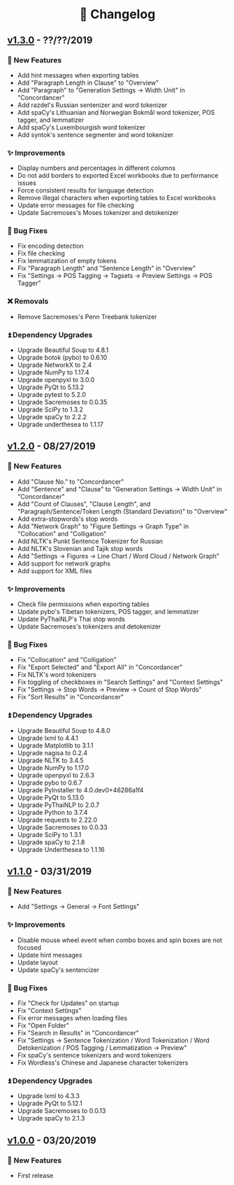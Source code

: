 <!--
# Wordless: Changelog
#
# Copyright (C) 2018-2019  Ye Lei (叶磊))
#
# This source file is licensed under GNU GPLv3.
# For details, see: https://github.com/BLKSerene/Wordless/blob/master/LICENSE.txt
#
# All other rights reserved.
-->

<div align="center"><h1>📄 Changelog</h1></div>

## [v1.3.0](https://github.com/BLKSerene/Wordless/releases/tag/v1.3.0) - ??/??/2019

### 🎉 New Features
- Add hint messages when exporting tables
- Add "Paragraph Length in Clause" to "Overview"
- Add "Paragraph" to "Generation Settings -> Width Unit" in "Concordancer"
- Add razdel's Russian sentenizer and word tokenizer
- Add spaCy's Lithuanian and Norwegian Bokmål word tokenizer, POS tagger, and lemmatizer
- Add spaCy's Luxembourgish word tokenizer
- Add syntok's sentence segmenter and word tokenizer

### ✨ Improvements
- Display numbers and percentages in different columns
- Do not add borders to exported Excel workbooks due to performance issues
- Force consistent results for language detection
- Remove illegal characters when exporting tables to Excel workbooks
- Update error messages for file checking
- Update Sacremoses's Moses tokenizer and detokenizer

### 📌 Bug Fixes
- Fix encoding detection
- Fix file checking
- Fix lemmatization of empty tokens
- Fix "Paragraph Length" and "Sentence Length" in "Overview"
- Fix "Settings → POS Tagging → Tagsets → Preview Settings → POS Tagger"

### ❌ Removals
- Remove Sacremoses's Penn Treebank tokenizer

### ⏫ Dependency Upgrades
- Upgrade Beautiful Soup to 4.8.1
- Upgrade botok (pybo) to 0.6.10
- Upgrade NetworkX to 2.4
- Upgrade NumPy to 1.17.4
- Upgrade openpyxl to 3.0.0
- Upgrade PyQt to 5.13.2
- Upgrade pytest to 5.2.0
- Upgrade Sacremoses to 0.0.35
- Upgrade SciPy to 1.3.2
- Upgrade spaCy to 2.2.2
- Upgrade underthesea to 1.1.17

## [v1.2.0](https://github.com/BLKSerene/Wordless/releases/tag/v1.2.0) - 08/27/2019

### 🎉 New Features
- Add "Clause No." to "Concordancer"
- Add "Sentence" and "Clause" to "Generation Settings -> Width Unit" in "Concordancer"
- Add "Count of Clauses", "Clause Length", and "Paragraph/Sentence/Token Length (Standard Deviation)" to "Overview"
- Add extra-stopwords's stop words
- Add "Network Graph" to "Figure Settings → Graph Type" in "Collocation" and "Colligation"
- Add NLTK's Punkt Sentence Tokenizer for Russian
- Add NLTK's Slovenian and Tajik stop words
- Add "Settings → Figures → Line Chart / Word Cloud / Network Graph"
- Add support for network graphs
- Add support for XML files

### ✨ Improvements
- Check file permissions when exporting tables
- Update pybo's Tibetan tokenizers, POS tagger, and lemmatizer
- Update PyThaiNLP's Thai stop words
- Update Sacremoses's tokenizers and detokenizer

### 📌 Bug Fixes
- Fix "Collocation" and "Colligation"
- Fix "Export Selected" and "Export All" in "Concordancer"
- Fix NLTK's word tokenizers
- Fix toggling of checkboxes in "Search Settings" and "Context Settings"
- Fix "Settings → Stop Words → Preview → Count of Stop Words"
- Fix "Sort Results" in "Concordancer"

### ⏫ Dependency Upgrades
- Upgrade Beautiful Soup to 4.8.0
- Upgrade lxml to 4.4.1
- Upgrade Matplotlib to 3.1.1
- Upgrade nagisa to 0.2.4
- Upgrade NLTK to 3.4.5
- Upgrade NumPy to 1.17.0
- Upgrade openpyxl to 2.6.3
- Upgrade pybo to 0.6.7
- Upgrade PyInstaller to 4.0.dev0+46286a1f4
- Upgrade PyQt to 5.13.0
- Upgrade PyThaiNLP to 2.0.7
- Upgrade Python to 3.7.4
- Upgrade requests to 2.22.0
- Upgrade Sacremoses to 0.0.33
- Upgrade SciPy to 1.3.1
- Upgrade spaCy to 2.1.8
- Upgrade Underthesea to 1.1.16

## [v1.1.0](https://github.com/BLKSerene/Wordless/releases/tag/v1.1.0) - 03/31/2019

### 🎉 New Features
- Add "Settings → General → Font Settings"

### ✨ Improvements
- Disable mouse wheel event when combo boxes and spin boxes are not focused
- Update hint messages
- Update layout
- Update spaCy's sentencizer

### 📌 Bug Fixes
- Fix "Check for Updates" on startup
- Fix "Context Settings"
- Fix error messages when loading files
- Fix "Open Folder"
- Fix "Search in Results" in "Concordancer"
- Fix "Settings → Sentence Tokenization / Word Tokenization / Word Detokenization / POS Tagging / Lemmatization → Preview"
- Fix spaCy's sentence tokenizers and word tokenizers
- Fix Wordless's Chinese and Japanese character tokenizers

### ⏫ Dependency Upgrades
- Upgrade lxml to 4.3.3
- Upgrade PyQt to 5.12.1
- Upgrade Sacremoses to 0.0.13
- Upgrade spaCy to 2.1.3

## [v1.0.0](https://github.com/BLKSerene/Wordless/releases/tag/v1.0.0) - 03/20/2019

### 🎉 New Features
- First release

